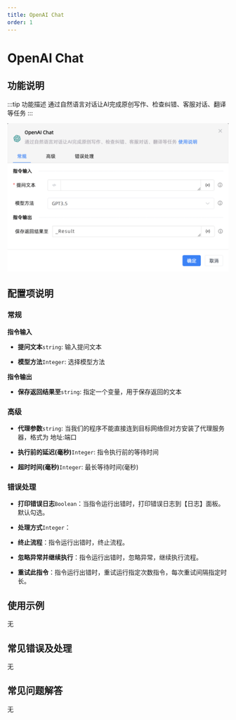 ```yaml
---
title: OpenAI Chat
order: 1
---
```


# OpenAI Chat

## 功能说明

:::tip 功能描述
通过自然语言对话让AI完成原创写作、检查纠错、客服对话、翻译等任务
:::

![OpenAIChat](../../../../assets/OpenAI%20Chat_command.png)

## 配置项说明

### 常规

**指令输入**

- **提问文本**`string`: 输入提问文本

- **模型方法**`Integer`: 选择模型方法


**指令输出**

- **保存返回结果至**`string`: 指定一个变量，用于保存返回的文本

### 高级

- **代理参数**`string`: 当我们的程序不能直接连到目标网络但对方安装了代理服务器，格式为 地址:端口

- **执行前的延迟(毫秒)**`Integer`: 指令执行前的等待时间

- **超时时间(毫秒)**`Integer`: 最长等待时间(毫秒)

### 错误处理

- **打印错误日志**`Boolean`：当指令运行出错时，打印错误日志到【日志】面板。默认勾选。

- **处理方式**`Integer`：

 - **终止流程**：指令运行出错时，终止流程。

 - **忽略异常并继续执行**：指令运行出错时，忽略异常，继续执行流程。

 - **重试此指令**：指令运行出错时，重试运行指定次数指令，每次重试间隔指定时长。

## 使用示例
无

## 常见错误及处理

无

## 常见问题解答

无

